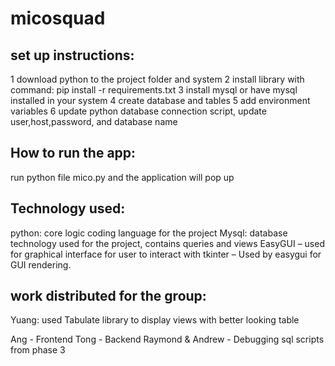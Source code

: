 # micosquad

## set up instructions:

1 download python to the project folder and system
2 install library with command: pip install -r requirements.txt
3 install mysql or have mysql installed in your system
4 create database and tables
5 add environment variables
6 update python database connection script, update user,host,password, and database name

## How to run the app:
run python file mico.py and the application will pop up 

## Technology used:
python: core logic coding language for the project
Mysql: database technology used for the project, contains queries and views
EasyGUI – used for graphical interface for user to interact with
tkinter – Used by easygui for GUI rendering.

## work distributed for the group:
Yuang: used Tabulate library to display views with better looking table

Ang - Frontend
Tong - Backend
Raymond & Andrew - Debugging sql scripts from phase 3

